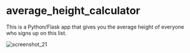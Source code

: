 # average_height_calculator
This is a Python/Flask app that gives you the average height of everyone who signs up on this list. 

![screenshot_21](https://user-images.githubusercontent.com/21030885/39579638-31d2bec8-4f22-11e8-9db1-50c16108fcff.jpg)
